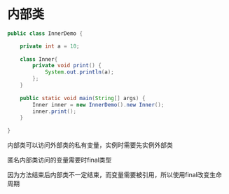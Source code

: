 # 内部类



```java
public class InnerDemo {

	private int a = 10;
	
	class Inner{
		private void print() {
			System.out.println(a);
		};
	} 
	
	public static void main(String[] args) { 
		Inner inner = new InnerDemo().new Inner();
		inner.print(); 
	}
	
}
```



内部类可以访问外部类的私有变量，实例时需要先实例外部类



匿名内部类访问的变量需要时final类型

因为方法结束后内部类不一定结束，而变量需要被引用，所以使用final改变生命周期